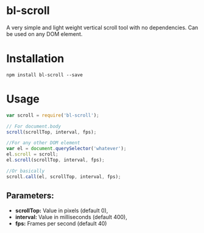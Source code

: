 # bl-scroll

A very simple and light weight vertical scroll tool with no dependencies. Can be used on any DOM element.

# Installation

`npm install bl-scroll --save`

# Usage

``` javascript
var scroll = require('bl-scroll');

// For document.body
scroll(scrollTop, interval, fps);

//For any other DOM element
var el = document.querySelector('whatever');
el.scroll = scroll;
el.scroll(scrollTop, interval, fps);

//Or basically
scroll.call(el, scrollTop, interval, fps);
```

## Parameters:

* **scrollTop:** Value in pixels (default 0),
* **interval:** Value in milliseconds (default 400),
* **fps:** Frames per second (default 40)

